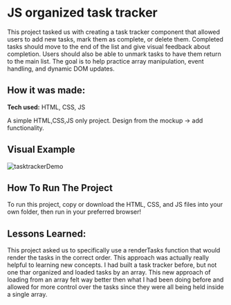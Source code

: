 # JS organized task tracker
This project tasked us with creating a task tracker component that allowed users to add new tasks, mark them as complete, or delete them. Completed tasks should move
to the end of the list and give visual feedback about completion. Users should also be able to unmark tasks to have them return to the main list. The goal is to
help practice array manipulation, event handling, and dynamic DOM updates.

## How it was made:

**Tech used:** HTML, CSS, JS

A simple HTML,CSS,JS only project. Design from the mockup -> add functionality.

## Visual Example

![tasktrackerDemo](https://github.com/user-attachments/assets/c407999b-8392-4b38-a868-5dc0513f3861)

## How To Run The Project

To run this project, copy or download the HTML, CSS, and JS files into your own folder, then run in your preferred browser!

## Lessons Learned:

This project asked us to specifically use a renderTasks function that would render the tasks in the correct order. This approach was actually really helpful to 
learning new concepts. I had built a task tracker before, but not one thar organized and loaded tasks by an array. This new approach of loading from an array
felt way better then what I had been doing before and allowed for more control over the tasks since they were all being held inside a single array.
